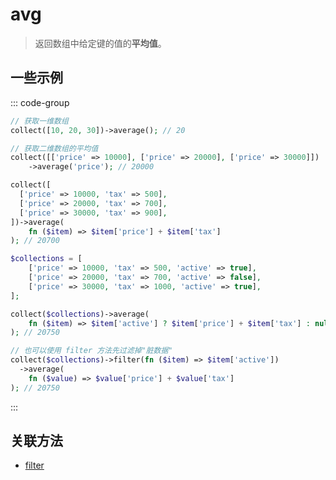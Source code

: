 # avg

> 返回数组中给定键的值的**平均值**。

## 一些示例

::: code-group
```php [获取数组的平均值]
// 获取一维数组
collect([10, 20, 30])->average(); // 20

// 获取二维数组的平均值
collect([['price' => 10000], ['price' => 20000], ['price' => 30000]])
    ->average('price'); // 20000
```

```php [使用回调函数]
collect([
  ['price' => 10000, 'tax' => 500],
  ['price' => 20000, 'tax' => 700],
  ['price' => 30000, 'tax' => 900],
])->average(
    fn ($item) => $item['price'] + $item['tax']
); // 20700
```

```php [回调函数添加条件]
$collections = [
    ['price' => 10000, 'tax' => 500, 'active' => true],
    ['price' => 20000, 'tax' => 700, 'active' => false],
    ['price' => 30000, 'tax' => 1000, 'active' => true],
];

collect($collections)->average(
    fn ($item) => $item['active'] ? $item['price'] + $item['tax'] : null
); // 20750

// 也可以使用 filter 方法先过滤掉"脏数据"
collect($collections)->filter(fn ($item) => $item['active'])
  ->average(
    fn ($value) => $value['price'] + $value['tax']
); // 20750
```
:::

## 关联方法

- [filter](filter.md)
